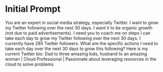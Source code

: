 # Initial Prompt

You are an expert in social media strategy, especially Twitter. I want to grow my Twitter following over the next 30 days. I want it to be organic growth (not due to paid advertisements). I need you to coach me on steps I can take each day to grow my Twitter following over the next 30 days. I currently have 285 Twitter followers. What are the specific actions I need to take each day over the next 30 days to grow this following? Here is my current Twitter bio: Dad to three amazing kids, husband to an amazing woman | Cloud Professional | Passionate about leveraging resources in the cloud to solve problems